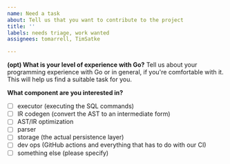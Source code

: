 ```yaml
---
name: Need a task
about: Tell us that you want to contribute to the project
title: ''
labels: needs triage, work wanted
assignees: tomarrell, TimSatke

---
```


**(opt) What is your level of experience with Go?**
Tell us about your programming experience with Go or in general, if you're comfortable with it. This will help us find a suitable task for you.

**What component are you interested in?**
- [ ] executor (executing the SQL commands)
- [ ] IR codegen (convert the AST to an intermediate form)
- [ ] AST/IR optimization
- [ ] parser
- [ ] storage (the actual persistence layer)
- [ ] dev ops (GitHub actions and everything that has to do with our CI)
- [ ] something else (please specify)
